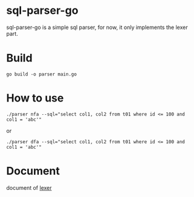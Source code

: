 # sql-parser-go
sql-parser-go is a simple sql parser, for now, it only implements the lexer part.

# Build
```
go build -o parser main.go
```

# How to use
```
./parser nfa --sql="select col1, col2 from t01 where id <= 100 and col1 = 'abc'"
```
or
```
./parser dfa --sql="select col1, col2 from t01 where id <= 100 and col1 = 'abc'"
```

# Document
document of [lexer](docs/lexer_cn.md)